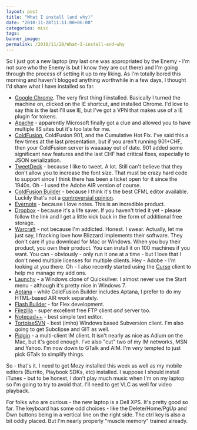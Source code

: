 ```yaml
---
layout: post
title: "What I install (and why)"
date: "2010-11-28T11:11:00+06:00"
categories: misc 
tags: 
banner_image: 
permalink: /2010/11/28/What-I-install-and-why
---
```


So I just got a new laptop (my last one was appropriated by the Enemy - I'm not sure who the Enemy is but I know they are out there) and I'm going through the process of setting it up to my liking. As I'm totally bored this morning and haven't blogged anything worthwhile in a few days, I thought I'd share what I have installed so far.

<ul>
<li><a href="http://www.google.com/chrome/intl/en/landing_chrome.html?hl=en">Google Chrome</a>. The very first thing I installed. Basically I turned the machine on, clicked on the IE shortcut, and installed Chrome. I'd love to say this is the last I'll use IE, but I've got a VPN that makes use of a IE plugin for tokens.
<li><a href="http://httpd.apache.org">Apache</a> - apparently Microsoft finally got a clue and allowed you to have multiple IIS sites but it's too late for me. 
<li><a href="http://www.adobe.com/go/coldfusion">ColdFusion</a>, ColdFusion 901, and the Cumulative Hot Fix. I've said this a few times at the last presentation, but if you aren't running 901+CHF, then your ColdFusion server is waaaaay out of date. 901 added some significant new features and the last CHF had critical fixes, especially to JSON serialization.
<li><a href="http://www.tweetdeck.com">TweetDeck</a> - because I like to tweet. A lot. Still can't believe that they don't allow you to increase the font size. That must be crazy hard code to support since I think there has been a ticket open for it since the 1940s. Oh - I used the Adobe AIR version of course.
<li><a href="http://www.adobe.com/products/coldfusion/cfbuilder/features/">ColdFusion Builder</a> - because I think it's the best CFML editor available. Luckily that's not a <a href="http://www.adrocknaphobia.com/post.cfm/coldfusion-builder-and-cfeclipse">controversial opinion</a>.
<li><a href="http://www.evernote.com">Evernote</a> - because I love notes. This is an incredible product.
<li><a href="https://www.dropbox.com/referrals/NTg4MTg1OQ?src=global">Dropbox</a> - because it's a life saver. If you haven't tried it yet - please follow the link and I get a little kick back in the form of additional free storage. 
<li><a href="http://www.worldofwarcraft.com/index.xml">Warcraft</a> - not because I'm addicted. Honest. I swear. Actually, let me just say, I fracking love how Blizzard implements their software. They don't care if you download for Mac or Windows. When you buy their product, you own their product. You can install it on 100 machines if you want. You can - obviously - only run it one at a time - but I love that I don't need multiple licenses for multiple clients. Hey - Adobe - I'm looking at you there. Oh - I also recently started using the <a href="http://www.curse.com/">Curse</a> client to help me manage my add ons. 
<li><a href="http://www.launchy.net/">Launchy</a> - a Windows clone of Quicksilver. I almost never use the Start menu - although it's pretty nice in Windows 7.
<li><a href="http://www.aptana.com">Aptana</a> - while ColdFusion Builder includes Aptana, I prefer to do my HTML-based AIR work separately.
<li><a href="http://tryit.adobe.com/us/flashbuilder/tw1/?sdid=FCLYO">Flash Builder</a> - for Flex development. 
<li><a href="http://filezilla-project.org/">Filezilla</a> - super excellent free FTP client <i>and</i> server too.
<li><a href="http://notepad-plus-plus.org/">Notepad++</a> - best simple text editor. 
<li><a href="http://tortoisesvn.tigris.org/">TortoiseSVN</a> - best (imho) Windows based Subversion client. I'm also going to get Subclipse and GIT as well.
<li><a href="http://www.pidgin.im/">Pidgin</a> - a multi-client IM client. It isn't nearly as nice as Adium on the Mac, but it's good enough. I've also "cut" two of my IM networks, MSN and Yahoo. I'm now down to GTalk and AIM. I'm <i>very</i> tempted to just pick GTalk to simplify things. 
</ul>

So - that's it. I need to get Mozy installed this week as well as my mobile editors (Burrito, Playbook SDKs, etc) installed. I suppose I should install iTunes - but to be honest, I don't play much music when I'm on my laptop so I'm going to try to avoid that. I'll need to get VLC as well for video playback. 

For folks who are curious - the new laptop is a Dell XPS. It's pretty good so far. The keyboard has some odd choices - like the Delete/Home/PgUp and Dwn buttons being in a vertical line on the right side. The ctrl key is also a bit oddly placed. But I'm nearly properly "muscle memory" trained already.